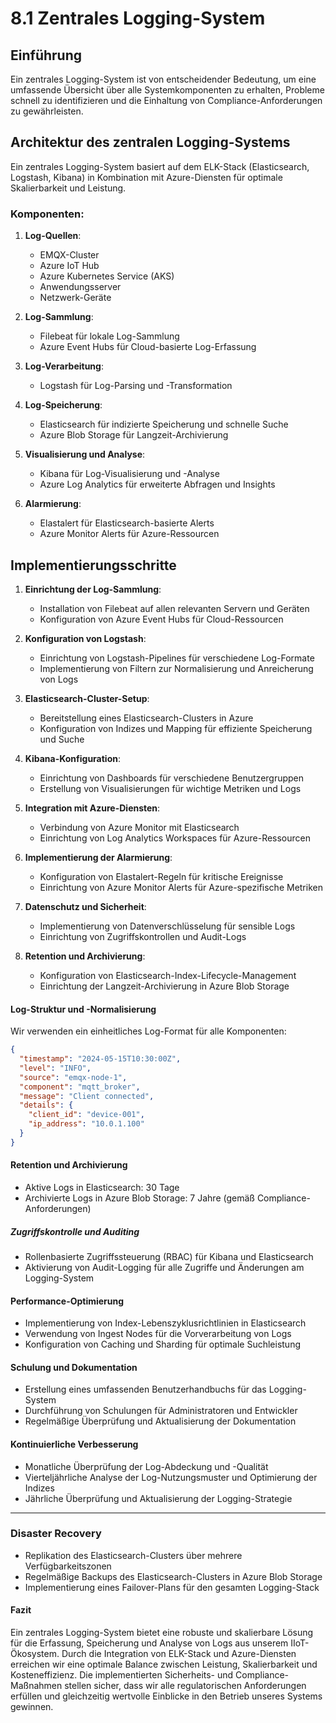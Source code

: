 # 8.1 Zentrales Logging-System

## Einführung

Ein zentrales Logging-System ist von entscheidender Bedeutung, um eine umfassende Übersicht über alle Systemkomponenten zu erhalten, Probleme schnell zu identifizieren und die Einhaltung von Compliance-Anforderungen zu gewährleisten. 

## Architektur des zentralen Logging-Systems

Ein zentrales Logging-System basiert auf dem ELK-Stack (Elasticsearch, Logstash, Kibana) in Kombination mit Azure-Diensten für optimale Skalierbarkeit und Leistung.

### Komponenten:

1. **Log-Quellen**:
   - EMQX-Cluster
   - Azure IoT Hub
   - Azure Kubernetes Service (AKS)
   - Anwendungsserver
   - Netzwerk-Geräte

2. **Log-Sammlung**:
   - Filebeat für lokale Log-Sammlung
   - Azure Event Hubs für Cloud-basierte Log-Erfassung

3. **Log-Verarbeitung**:
   - Logstash für Log-Parsing und -Transformation

4. **Log-Speicherung**:
   - Elasticsearch für indizierte Speicherung und schnelle Suche
   - Azure Blob Storage für Langzeit-Archivierung

5. **Visualisierung und Analyse**:
   - Kibana für Log-Visualisierung und -Analyse
   - Azure Log Analytics für erweiterte Abfragen und Insights

6. **Alarmierung**:
   - Elastalert für Elasticsearch-basierte Alerts
   - Azure Monitor Alerts für Azure-Ressourcen

## Implementierungsschritte

1. **Einrichtung der Log-Sammlung**:
   - Installation von Filebeat auf allen relevanten Servern und Geräten
   - Konfiguration von Azure Event Hubs für Cloud-Ressourcen

2. **Konfiguration von Logstash**:
   - Einrichtung von Logstash-Pipelines für verschiedene Log-Formate
   - Implementierung von Filtern zur Normalisierung und Anreicherung von Logs

3. **Elasticsearch-Cluster-Setup**:
   - Bereitstellung eines Elasticsearch-Clusters in Azure
   - Konfiguration von Indizes und Mapping für effiziente Speicherung und Suche

4. **Kibana-Konfiguration**:
   - Einrichtung von Dashboards für verschiedene Benutzergruppen
   - Erstellung von Visualisierungen für wichtige Metriken und Logs

5. **Integration mit Azure-Diensten**:
   - Verbindung von Azure Monitor mit Elasticsearch
   - Einrichtung von Log Analytics Workspaces für Azure-Ressourcen

6. **Implementierung der Alarmierung**:
   - Konfiguration von Elastalert-Regeln für kritische Ereignisse
   - Einrichtung von Azure Monitor Alerts für Azure-spezifische Metriken

7. **Datenschutz und Sicherheit**:
   - Implementierung von Datenverschlüsselung für sensible Logs
   - Einrichtung von Zugriffskontrollen und Audit-Logs

8. **Retention und Archivierung**:
   - Konfiguration von Elasticsearch-Index-Lifecycle-Management
   - Einrichtung der Langzeit-Archivierung in Azure Blob Storage

#### Log-Struktur und -Normalisierung

Wir verwenden ein einheitliches Log-Format für alle Komponenten:

```json
{
  "timestamp": "2024-05-15T10:30:00Z",
  "level": "INFO",
  "source": "emqx-node-1",
  "component": "mqtt_broker",
  "message": "Client connected",
  "details": {
    "client_id": "device-001",
    "ip_address": "10.0.1.100"
  }
}
```

#### Retention und Archivierung

- Aktive Logs in Elasticsearch: 30 Tage
- Archivierte Logs in Azure Blob Storage: 7 Jahre (gemäß Compliance-Anforderungen)

##### Zugriffskontrolle und Auditing

- Rollenbasierte Zugriffssteuerung (RBAC) für Kibana und Elasticsearch
- Aktivierung von Audit-Logging für alle Zugriffe und Änderungen am Logging-System

#### Performance-Optimierung

- Implementierung von Index-Lebenszyklusrichtlinien in Elasticsearch
- Verwendung von Ingest Nodes für die Vorverarbeitung von Logs
- Konfiguration von Caching und Sharding für optimale Suchleistung

#### Schulung und Dokumentation

- Erstellung eines umfassenden Benutzerhandbuchs für das Logging-System
- Durchführung von Schulungen für Administratoren und Entwickler
- Regelmäßige Überprüfung und Aktualisierung der Dokumentation

#### Kontinuierliche Verbesserung

- Monatliche Überprüfung der Log-Abdeckung und -Qualität
- Vierteljährliche Analyse der Log-Nutzungsmuster und Optimierung der Indizes
- Jährliche Überprüfung und Aktualisierung der Logging-Strategie

* * *

### Disaster Recovery

- Replikation des Elasticsearch-Clusters über mehrere Verfügbarkeitszonen
- Regelmäßige Backups des Elasticsearch-Clusters in Azure Blob Storage
- Implementierung eines Failover-Plans für den gesamten Logging-Stack

#### Fazit

Ein zentrales Logging-System bietet eine robuste und skalierbare Lösung für die Erfassung, Speicherung und Analyse von Logs aus unserem IIoT-Ökosystem. Durch die Integration von ELK-Stack und Azure-Diensten erreichen wir eine optimale Balance zwischen Leistung, Skalierbarkeit und Kosteneffizienz. Die implementierten Sicherheits- und Compliance-Maßnahmen stellen sicher, dass wir alle regulatorischen Anforderungen erfüllen und gleichzeitig wertvolle Einblicke in den Betrieb unseres Systems gewinnen.